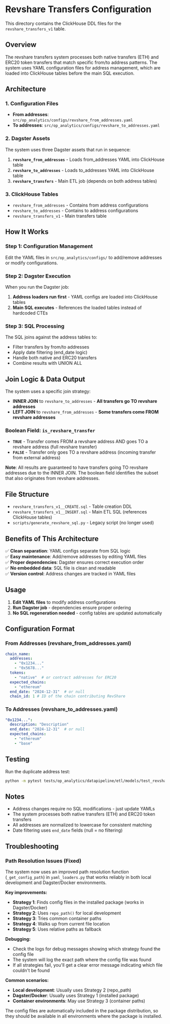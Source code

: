 # Revshare Transfers Configuration

This directory contains the ClickHouse DDL files for the `revshare_transfers_v1` table.

## Overview

The revshare transfers system processes both native transfers (ETH) and ERC20 token transfers that match specific from/to address patterns. The system uses YAML configuration files for address management, which are loaded into ClickHouse tables before the main SQL execution.

## Architecture

### 1. Configuration Files
- **From addresses**: `src/op_analytics/configs/revshare_from_addresses.yaml`
- **To addresses**: `src/op_analytics/configs/revshare_to_addresses.yaml`

### 2. Dagster Assets
The system uses three Dagster assets that run in sequence:

1. **`revshare_from_addresses`** - Loads from_addresses YAML into ClickHouse table
2. **`revshare_to_addresses`** - Loads to_addresses YAML into ClickHouse table  
3. **`revshare_transfers`** - Main ETL job (depends on both address tables)

### 3. ClickHouse Tables
- `revshare_from_addresses` - Contains from address configurations
- `revshare_to_addresses` - Contains to address configurations
- `revshare_transfers_v1` - Main transfers table

## How It Works

### Step 1: Configuration Management
Edit the YAML files in `src/op_analytics/configs/` to add/remove addresses or modify configurations.

### Step 2: Dagster Execution
When you run the Dagster job:
1. **Address loaders run first** - YAML configs are loaded into ClickHouse tables
2. **Main SQL executes** - References the loaded tables instead of hardcoded CTEs

### Step 3: SQL Processing
The SQL joins against the address tables to:
- Filter transfers by from/to addresses
- Apply date filtering (end_date logic)
- Handle both native and ERC20 transfers
- Combine results with UNION ALL

## Join Logic & Data Output

The system uses a specific join strategy:

- **INNER JOIN** to `revshare_to_addresses` - **All transfers go TO revshare addresses**
- **LEFT JOIN** to `revshare_from_addresses` - **Some transfers come FROM revshare addresses**

### Boolean Field: `is_revshare_transfer`

- **`TRUE`** - Transfer comes FROM a revshare address AND goes TO a revshare address (full revshare transfer)
- **`FALSE`** - Transfer only goes TO a revshare address (incoming transfer from external address)

**Note**: All results are guaranteed to have transfers going TO revshare addresses due to the INNER JOIN. The boolean field identifies the subset that also originates from revshare addresses.

## File Structure

- `revshare_transfers_v1__CREATE.sql` - Table creation DDL
- `revshare_transfers_v1__INSERT.sql` - Main ETL SQL (references ClickHouse tables)
- `scripts/generate_revshare_sql.py` - Legacy script (no longer used)

## Benefits of This Architecture

✅ **Clean separation**: YAML configs separate from SQL logic  
✅ **Easy maintenance**: Add/remove addresses by editing YAML files  
✅ **Proper dependencies**: Dagster ensures correct execution order  
✅ **No embedded data**: SQL file is clean and readable  
✅ **Version control**: Address changes are tracked in YAML files  

## Usage

1. **Edit YAML files** to modify address configurations
2. **Run Dagster job** - dependencies ensure proper ordering
3. **No SQL regeneration needed** - config tables are updated automatically

## Configuration Format

### From Addresses (revshare_from_addresses.yaml)
```yaml
chain_name:
  addresses:
    - "0x1234..."
    - "0x5678..."
  tokens:
    - "native"  # or contract addresses for ERC20
  expected_chains:
    - "ethereum"
  end_date: "2024-12-31"  # or null
  chain_id: 1 # ID of the chain contributing RevShare
```

### To Addresses (revshare_to_addresses.yaml)
```yaml
"0x1234...":
  description: "Description"
  end_date: "2024-12-31"  # or null
  expected_chains:
    - "ethereum"
    - "base"
```

## Testing

Run the duplicate address test:
```bash
python -m pytest tests/op_analytics/datapipeline/etl/models/test_revshare_transfers_config.py::TestRevshareTransfersConfig::test_no_duplicate_addresses
```

## Notes

- Address changes require no SQL modifications - just update YAMLs
- The system processes both native transfers (ETH) and ERC20 token transfers
- All addresses are normalized to lowercase for consistent matching
- Date filtering uses `end_date` fields (null = no filtering) 

## Troubleshooting

### Path Resolution Issues (Fixed)
The system now uses an improved path resolution function (`_get_config_path`) in `yaml_loaders.py` that works reliably in both local development and Dagster/Docker environments.

**Key improvements:**
- **Strategy 1**: Finds config files in the installed package (works in Dagster/Docker)
- **Strategy 2**: Uses `repo_path()` for local development
- **Strategy 3**: Tries common container paths
- **Strategy 4**: Walks up from current file location
- **Strategy 5**: Uses relative paths as fallback

**Debugging:**
- Check the logs for debug messages showing which strategy found the config file
- The system will log the exact path where the config file was found
- If all strategies fail, you'll get a clear error message indicating which file couldn't be found

**Common scenarios:**
- **Local development**: Usually uses Strategy 2 (repo_path)
- **Dagster/Docker**: Usually uses Strategy 1 (installed package)
- **Container environments**: May use Strategy 3 (container paths)

The config files are automatically included in the package distribution, so they should be available in all environments where the package is installed.
